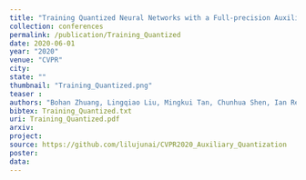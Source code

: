 ```yaml
---
title: "Training Quantized Neural Networks with a Full-precision Auxiliary Module"
collection: conferences
permalink: /publication/Training_Quantized
date: 2020-06-01
year: "2020"
venue: "CVPR"
city: 
state: ""
thumbnail: "Training_Quantized.png"
teaser : 
authors: "Bohan Zhuang, Lingqiao Liu, Mingkui Tan, Chunhua Shen, Ian Reid"
bibtex: Training_Quantized.txt
uri: Training_Quantized.pdf
arxiv: 
project: 
source: https://github.com/lilujunai/CVPR2020_Auxiliary_Quantization
poster: 
data:
---
```

